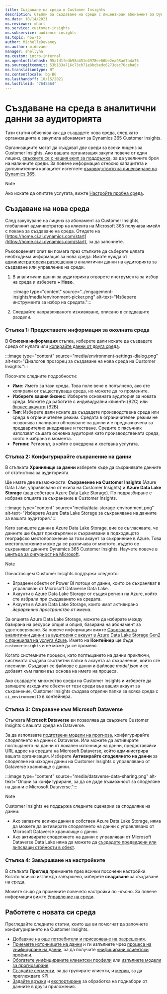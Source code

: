 ```yaml
---
title: Създаване на среди в Customer Insights
description: Стъпки за създаване на среди с лицензиран абонамент за Dynamics 365 Customer Insights.
ms.date: 10/14/2021
ms.reviewer: mhart
ms.service: customer-insights
ms.subservice: audience-insights
ms.topic: how-to
author: MichelleDevaney
ms.author: midevane
manager: shellyha
ms.custom: intro-internal
ms.openlocfilehash: 95afd1fedb98a451e4978ee66be2ea98ad7a4a76
ms.sourcegitcommit: 53b133a716c73cb71e8bcbedc6273cec70ceba6c
ms.translationtype: HT
ms.contentlocale: bg-BG
ms.lasthandoff: 10/15/2021
ms.locfileid: "7645664"
---
```

# <a name="create-an-environment-in-audience-insights"></a>Създаване на среда в аналитични данни за аудиторията

Тази статия обяснява как да създадете нова среда, след като организацията е закупила абонамент за Dynamics 365 Customer Insights. 

Организациите могат да създават *две* среди за всеки лиценз за Customer Insights. Ако вашата организация закупи повече от един лиценз, [свържете се с нашия екип за поддръжка](https://go.microsoft.com/fwlink/?linkid=2079641), за да увеличите броя на наличните среди. За повече информация относно капацитета и допълнителния капацитет изтеглете [ръководството за лицензиране на Dynamics 365](https://go.microsoft.com/fwlink/?LinkId=866544).

> [!NOTE]
> Ако искате да опитате услугата, вижте [Настройте пробна среда](../trial-signup.md).

## <a name="create-a-new-environment"></a>Създаване на нова среда

След закупуване на лиценз за абонамент за Customer Insights, глобалният администратор на клиента на Microsoft 365 получава имейл с покана за създаване на среда. Отидете на [https://home.ci.ai.dynamics.com/start](https://home.ci.ai.dynamics.com/start), за да започнете. 

Ръководеният опит ви помага през стъпките да съберете цялата необходима информация за нова среда. Имате нужда от [администраторски разрешения](permissions.md) в аналитични данни на аудиторията за създаване или управление на среди.

1. В аналитични данни за аудиторията отворете инструмента за избор на среда и изберете **+ Ново**.
  
   :::image type="content" source="../engagement-insights/media/environment-picker.png" alt-text="Изберете инструмента за избор на средата.":::

1. Следвайте направляваното изживяване, описано в следващите раздели.

### <a name="step-1-provide-environment-information"></a>Стъпка 1: Предоставете информация за околната среда

В **Основна информация** стъпка, изберете дали искате да създадете среда от нулата или [копирайте данни от друга среда](manage-environments.md#copy-the-environment-configuration).

   :::image type="content" source="media/environment-settings-dialog.png" alt-text="Диалогов прозорец за създаване на нова среда на Customer Insights.":::

Посочете следните подробности:
   - **Име**: Името за тази среда. Това поле вече е попълнено, ако сте копирали от съществуваща среда, но можете да го промените.
   - **Изберете вашия бизнес**: Изберете основната аудитория за новата среда. Можете да работите с индивидуални клиенти (B2C) или [бизнес акаунти](work-with-business-accounts.md) (B2B).
   - **Тип**: Изберете дали искате да създадете производствена среда или среда в ограничителен режим. Средата в ограничителен режим не позволява планирано обновяване на данни и е предназначена за предварително внедряване и тестване. Средите с пясъчник използват същата основна аудитория като производствената среда, която е избрана в момента.
   - **Регион**: Регионът, в който е внедрена и хоствана услугата.

### <a name="step-2-configure-data-storage"></a>Стъпка 2: Конфигурирайте съхранение на данни

В стъпката **Хранилище за данни** изберете къде да съхранявате данните от статистика за аудиторията.

Ще имате две възможности: **Съхранение на Customer Insights** (Azure Data Lake, управлявано от екипа на Customer Insights) и **Azure Data Lake Storage** (ваш собствен Azure Data Lake Storage). По подразбиране е избрана опцията за съхранение в Customer Insights.

:::image type="content" source="media/data-storage-environment.png" alt-text="Изберете Azure Data Lake Storage за съхраняване на данните за вашата аудитория.":::

Като запишете данни в Azure Data Lake Storage, вие се съгласявате, че данните ще бъдат прехвърляни и съхранявани в подходящото географско местоположение за този акаунт за съхранение в Azure. Това местоположение може да се различава от мястото, където се съхраняват данните Dynamics 365 Customer Insights. Научете повече в [центъра за сигурност на Microsoft](https://www.microsoft.com/trust-center).

> [!NOTE]
> Понастоящем Customer Insights поддържа следното:
> - Вградени обекти от Power BI потоци от данни, които се съхраняват в управляван от Microsoft Dataverse Data Lake.  
> - Акаунти в Azure Data Lake Storage от същия регион на Azure, който сте избрали при създаването на средата.
> - Акаунти в Azure Data Lake Storage, които имат активирано *йерархично пространство от имена*.

За опцията Azure Data Lake Storage, можете да избирате между базирана на ресурси опция и опция, базирана на абонамент за удостоверяване. За повече информация вижте [Свързване на аналитични данни за аудитория с акаунт в Azure Data Lake Storage Gen2 с принципал на услуга Azure](connect-service-principal.md). Името на **Контейнер** ще бъде `customerinsights` и не може да се променя.

Когато системните процеси, като поглъщането на данни приключи, системата създава съответни папки в акаунта за съхранение, който сте посочили. Създават се файлове с данни и файлове *model.json* и се добавят към папки въз основа на името на процеса.

Ако създадете множество среди на Customer Insights и изберете да запишете изходните обекти от тези среди във вашия акаунт за съхранение, Customer Insights създава отделни папки за всяка среда с `ci_environmentID` в контейнера.

### <a name="step-3-connect-to-microsoft-dataverse"></a>Стъпка 3: Свързване към Microsoft Dataverse
   
Стъпката **Microsoft Dataverse** ви позволява да свържете Customer Insights с вашата среда на Dataverse.

За да използвате [подготвени модели на прогноза](predictions-overview.md#out-of-box-models), конфигурирайте споделянето на данни с Dataverse. Или можете да активирате поглъщането на данни от локален източници на данни, предоставяйки URL адрес на средата на Microsoft Dataverse, който администрира вашата организация. Изберете **Активирайте споделянето на данни** за споделяне на изходни данни на Customer Insights с управлявано от Dataverse хранилище с данни.

:::image type="content" source="media/dataverse-data-sharing.png" alt-text="Опции за конфигуриране, за да се даде възможност за споделяне на данни с Microsoft Dataverse.":::

> [!NOTE]
> Customer Insights не поддържа следните сценарии за споделяне на данни:
> - Ако запазите всички данни в собствен Azure Data Lake Storage, няма да можете да активирате споделянето на данни с управлявано от Microsoft Dataverse хранилище с данни.
> - Ако активирате споделянето на данни с управляван от Microsoft Dataverse Data Lake няма да можете да [създадете предвидени или липсващи стойности в обект](predictions.md).

### <a name="step-4-finalize-the-settings"></a>Стъпка 4: Завършване на настройките

В стъпката **Преглед** преминете през всички посочени настройки. Когато всичко изглежда завършено, изберете **създаване** за създаване на среда. 

Можете също да промените повечето настройки по -късно. За повече информация вижте [Управление на среди](manage-environments.md).

## <a name="work-with-your-new-environment"></a>Работете с новата си среда

Прегледайте следните статии, които ще ви помогнат да започнете конфигурирането на Customer Insights. 

- [Добавяне на още потребители и присвояване на разрешения](permissions.md).
- [Приемете източниците на данни](data-sources.md) и ги изпълнете чрез [процеса на унифициране на данни](data-unification.md), за да получите [унифицирани клиентски профили](customer-profiles.md).
- [Обогатете унифицираните клиентски профили](enrichment-hub.md) или [изпълнете модели за прогнозиране](predictions-overview.md).
- [Създайте сегменти](segments.md), за да групирате клиенти, и [мерки](measures.md), за да преглеждате KPI.
- [Задайте връзки](connections.md) и [експортиране](export-destinations.md) за обработка на поднабори от данните в други приложения.
